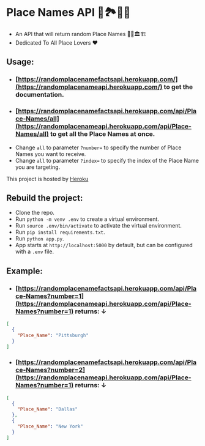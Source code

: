 # Place Names API 🗼🏞️🗽🌉

+ An API that will return random Place Names 🚞🗻🏛️🏗️
+ Dedicated To All Place Lovers ❤️

## Usage:

+ ### [https://randomplacenamefactsapi.herokuapp.com/](https://randomplacenameapi.herokuapp.com/) to get the documentation.
+ ### [https://randomplacenamefactsapi.herokuapp.com/api/Place-Names/all](https://randomplacenameapi.herokuapp.com/api/Place-Names/all) to get all the Place Names at once.
+ Change `all` to parameter `?number=` to specify the number of Place Names you want to receive.
+ Change `all` to parameter `?index=` to specify the index of the Place Name you are targeting.

This project is hosted by [Heroku](https://www.heroku.com/)

## Rebuild the project:
+ Clone the repo.
+ Run `python -m venv .env` to create a virtual environment.
+ Run `source .env/bin/activate` to activate the virtual environment.
+ Run `pip install requirements.txt`.
+ Run `python app.py`.
+ App starts at `http://localhost:5000` by default, but can be configured with a `.env` file. 

## Example:

+ ### [https://randomplacenamefactsapi.herokuapp.com/api/Place-Names?number=1](https://randomplacenameapi.herokuapp.com/api/Place-Names?number=1) returns: ↓
```JSON
[
  {
    "Place_Name": "Pittsburgh"
  }
]
```

+ ### [https://randomplacenamefactsapi.herokuapp.com/api/Place-Names?number=2](https://randomplacenameapi.herokuapp.com/api/Place-Names?number=1) returns: ↓
```JSON
[
  {
    "Place_Name": "Dallas"
  }, 
  {
    "Place_Name": "New York"
  }
]
```

